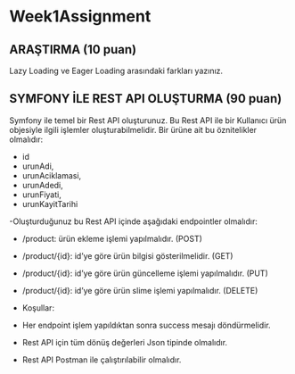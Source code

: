 # Week1Assignment

##	ARAŞTIRMA (10 puan)
Lazy Loading ve Eager Loading arasındaki farkları yazınız.

##	SYMFONY İLE REST API OLUŞTURMA (90 puan)
Symfony ile temel bir Rest API oluşturunuz. Bu Rest API ile bir Kullanıcı ürün objesiyle ilgili işlemler oluşturabilmelidir. Bir ürüne ait bu öznitelikler olmalıdır: 
- id
- urunAdi,
- urunAciklamasi, 
- urunAdedi,
- urunFiyati,
- urunKayitTarihi

-Oluşturduğunuz bu Rest API içinde aşağıdaki endpointler olmalıdır:
-	/product: ürün ekleme işlemi yapılmalıdır. (POST)
-	/product/{id}: id’ye göre ürün bilgisi gösterilmelidir. (GET)
-	/product/{id}: id’ye göre ürün güncelleme işlemi yapılmalıdır. (PUT)
-	/product/{id}: id’ye göre ürün slime işlemi yapılmalıdır. (DELETE)

- Koşullar:
-	Her endpoint işlem yapıldıktan sonra success mesajı döndürmelidir.
-	Rest API için tüm dönüş değerleri Json tipinde olmalıdır.
-	Rest API Postman ile çalıştırılabilir olmalıdır.

